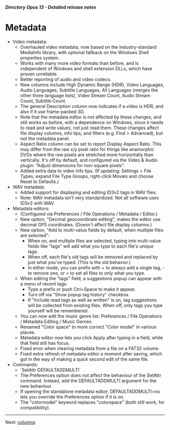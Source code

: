 ##### Directory Opus 13 - Detailed release notes

# Metadata

- Video metadata:
  - Overhauled video metadata, now based on the industry-standard MediaInfo library, with optional fallback on the Windows Shell properties system.
  - Works with many more video formats than before, and is independent of Windows and shell extension DLLs, which have proven unreliable.
  - Better reporting of audio and video codecs.
  - New columns include High Dynamic Range (HDR), Video Languages, Audio Languages, Subtitle Languages, All Languages (merges the other three language lists), Video Stream Count, Audio Stream Count, Subtitle Count.
  - The general Description column now indicates if a video is HDR, and also if it use frame-packed 3D.
  - Note that the metadata editor is not affected by these changes, and still works as before, with a dependence on Windows, since it needs to read and write values, not just read them. These changes affect file display columns, info tips, and filters (e.g. Find \> Advanced), but not the metadata panel.
  - Aspect Ratio column can be set to report Display Aspect Ratio. This may differ from the raw x/y pixel ratio for things like anamorphic DVDs where the raw pixels are stretched more horizontally than vertically. It's off by default, and configured via the Video & Audio plugin: "Adjust dimensions for non-square pixels".
  - Added extra data to video info tips. (If updating: Settings \> File Types, expand File Type Groups, right-click Movies and choose Reset to Defaults.)
- WAV metadata:
  - Added support for displaying and editing ID3v2 tags in WAV files.
  - Note: WAV metadata isn't very standardized. Not all software uses ID3v2 with WAV.
- Metadata editors:
  - (Configured via Preferences / File Operations / Metadata / Editor.)
  - New option, "Decimal geocoordinate editing", makes the editor use decimal GPS coordinates. (Doesn't affect file display columns.)
  - New option, "Add to multi-value fields by default, when multiple files are selected":
    - When on, and multiple files are selected, typing into multi-value fields like "tags" will add what you type to each file's unique tags.
    - When off, each file's old tags will be removed and replaced by just what you've typed. (This is the old behavior.)
    - In either mode, you can prefix with + to always add a single tag, - to remove one, or = to set all files to only what you type.
  - When editing the "tags" field, a suggestions popup can appear with a menu of recent tags:
    - Type a prefix or push Ctrl+Space to make it appear.
    - Turn off via "Show popup tag history" checkbox.
    - If "Include read tags as well as written" is on, tag suggestions will be collected from existing files. When off, only tags you type yourself will be remembered.
  - You can now edit the music genre list: Preferences / File Operations / Metadata Editing / Music Genres.
  - Renamed "Color space" to more correct "Color model" in various places.
  - Metadata editor now lets you click Apply after typing in a field, while that field still has focus.
  - Fixed error when clearing metadata from a file on a FAT32 volume.
  - Fixed extra refresh of metadata editor a moment after saving, which got in the way of making a quick second edit of the same file.
- Commands:
  - \`SetAttr DEFAULTADDMULTI\`
  - The Preferences option does not affect the behaviour of the SetAttr command. Instead, add the DEFAULTADDMULTI argument for the new behaviour.
  - If opening the standalone metadata editor, DEFAULTADDMULTI=no lets you override the Preferences option if it is on.
  - The "colormodel" keyword replaces "colorspace" (both still work, for compatibility).

------------------------------------------------------------------------

Next: [columns](/Manual/release_history/opus13_detailed/columns.md)
